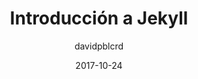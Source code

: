 ---
title: "Introducción a Jekyll"
layout: external_post
date: 2017-10-24
projects: false
hidden: false # don't count this post in blog pagination
category: blog
author: davidpblcrd
externalLink: https://clouding.io/kb/introduccion-a-jekyll/
---